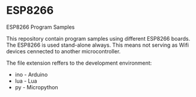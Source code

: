 # ESP8266
ESP8266 Program Samples

This repository contain program samples using different ESP8266 boards.
The ESP8266 is used stand-alone always. This means not serving as Wifi devices cennected to another microcontroller.

The file extension reffers to the development environment:
-  ino - Arduino
-  lua - Lua
-  py  - Micropython
